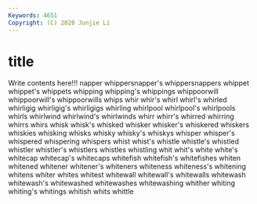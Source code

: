 ```yaml
---
Keywords: 4651
Copyright: (C) 2020 Junjie Li
---
```


# title

Write contents here!!!
napper 
whippersnapper's 
whippersnappers 
whippet 
whippet's 
whippets 
whipping 
whipping's
whippings 
whippoorwill 
whippoorwill's 
whippoorwills 
whips 
whir 
whir's 
whirl 
whirl's 
whirled
whirligig 
whirligig's 
whirligigs 
whirling 
whirlpool 
whirlpool's 
whirlpools 
whirls 
whirlwind 
whirlwind's
whirlwinds 
whirr 
whirr's 
whirred 
whirring 
whirrs 
whirs 
whisk 
whisk's 
whisked
whisker 
whisker's 
whiskered 
whiskers 
whiskies 
whisking 
whisks 
whisky 
whisky's 
whiskys
whisper 
whisper's 
whispered 
whispering 
whispers 
whist 
whist's 
whistle 
whistle's 
whistled
whistler 
whistler's 
whistlers 
whistles 
whistling 
whit 
whit's 
white 
white's 
whitecap
whitecap's 
whitecaps 
whitefish 
whitefish's 
whitefishes 
whiten 
whitened 
whitener 
whitener's 
whiteners
whiteness 
whiteness's 
whitening 
whitens 
whiter 
whites 
whitest 
whitewall 
whitewall's 
whitewalls
whitewash 
whitewash's 
whitewashed 
whitewashes 
whitewashing 
whither 
whiting 
whiting's 
whitings 
whitish
whits 
whittle 
